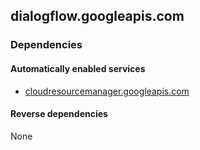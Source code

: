 ## dialogflow.googleapis.com

### Dependencies

#### Automatically enabled services

* [cloudresourcemanager.googleapis.com](../cloudresourcemanager.googleapis.com/)

#### Reverse dependencies

None
